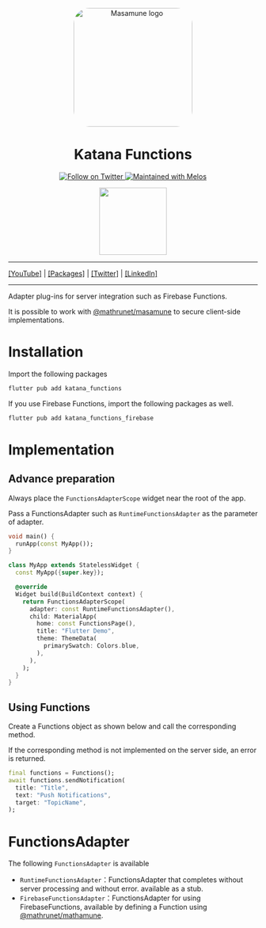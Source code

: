 <p align="center">
  <a href="https://mathru.net">
    <img width="240px" src="https://raw.githubusercontent.com/mathrunet/flutter_masamune/master/.github/images/icon.png" alt="Masamune logo" style="border-radius: 32px"s><br/>
  </a>
  <h1 align="center">Katana Functions</h1>
</p>

<p align="center">
  <a href="https://twitter.com/mathru">
    <img src="https://img.shields.io/twitter/follow/mathru.svg?colorA=1da1f2&colorB=&label=Follow%20on%20Twitter&style=flat-square" alt="Follow on Twitter" />
  </a>
  <a href="https://github.com/invertase/melos">
    <img src="https://img.shields.io/badge/maintained%20with-melos-f700ff.svg?style=flat-square" alt="Maintained with Melos" />
  </a>
</p>

<p align="center">
  <a href="https://www.buymeacoffee.com/mathru"><img src="https://img.buymeacoffee.com/button-api/?text=Buy me a coffee&emoji=&slug=mathru&button_colour=FF5F5F&font_colour=ffffff&font_family=Poppins&outline_colour=000000&coffee_colour=FFDD00" width="136" /></a>
</p>

---

[[YouTube]](https://www.youtube.com/c/mathrunetchannel) | [[Packages]](https://pub.dev/publishers/mathru.net/packages) | [[Twitter]](https://twitter.com/mathru) | [[LinkedIn]](https://www.linkedin.com/in/mathrunet/)

---

Adapter plug-ins for server integration such as Firebase Functions.

It is possible to work with [@mathrunet/masamune](https://www.npmjs.com/package/@mathrunet/masamune) to secure client-side implementations.

# Installation

Import the following packages

```dart
flutter pub add katana_functions
```

If you use Firebase Functions, import the following packages as well.

```dart
flutter pub add katana_functions_firebase
```

# Implementation

## Advance preparation

Always place the `FunctionsAdapterScope` widget near the root of the app.

Pass a FunctionsAdapter such as `RuntimeFunctionsAdapter` as the parameter of adapter.

```dart
void main() {
  runApp(const MyApp());
}

class MyApp extends StatelessWidget {
  const MyApp({super.key});

  @override
  Widget build(BuildContext context) {
    return FunctionsAdapterScope(
      adapter: const RuntimeFunctionsAdapter(),
      child: MaterialApp(
        home: const FunctionsPage(),
        title: "Flutter Demo",
        theme: ThemeData(
          primarySwatch: Colors.blue,
        ),
      ),
    );
  }
}
```

## Using Functions

Create a Functions object as shown below and call the corresponding method.

If the corresponding method is not implemented on the server side, an error is returned.

```dart
final functions = Functions();
await functions.sendNotification(
  title: "Title",
  text: "Push Notifications",
  target: "TopicName",
);
```

# FunctionsAdapter

The following `FunctionsAdapter` is available

- `RuntimeFunctionsAdapter`：FunctionsAdapter that completes without server processing and without error. available as a stub.
- `FirebaseFunctionsAdapter`：FunctionsAdapter for using FirebaseFunctions, available by defining a Function using [@mathrunet/mathamune](https://www.npmjs.com/package/@mathrunet/masamune).
